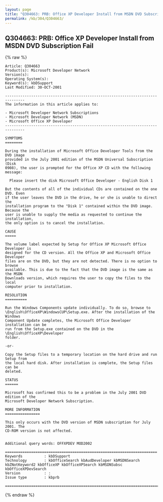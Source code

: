 ```yaml
---
layout: page
title: "Q304663: PRB: Office XP Developer Install from MSDN DVD Subscription Fail"
permalink: /kb/304/Q304663/
---
```


## Q304663: PRB: Office XP Developer Install from MSDN DVD Subscription Fail

{% raw %}

	Article: Q304663
	Product(s): Microsoft Developer Network
	Version(s): 
	Operating System(s): 
	Keyword(s): kbDSupport
	Last Modified: 30-OCT-2001
	
	-------------------------------------------------------------------------------
	The information in this article applies to:
	
	- Microsoft Developer Network Subscriptions 
	- Microsoft Developer Network (MSDN) 
	- Microsoft Office XP Developer 
	-------------------------------------------------------------------------------
	
	SYMPTOMS
	========
	
	During the installation of Microsoft Office Developer Tools from the DVD image
	provided in the July 2001 edition of the MSDN Universal Subscription (Disk
	0908), the user is prompted for the Office XP CD with the following message:
	
	  Please insert the disk Microsoft Office Developer - English Disk 1
	
	But the contents of all of the individual CDs are contained on the one DVD. Even
	if the user leaves the DVD in the drive, he or she is unable to direct the
	installation program to the "Disk 1" contained within the DVD image. Because the
	user is unable to supply the media as requested to continue the installation,
	the only option is to cancel the installation.
	
	CAUSE
	=====
	
	The volume label expected by Setup for Office XP Microsoft Office Developer is
	designed for the CD version. All the Office XP and Microsoft Office Developer
	files are on the DVD, but they are not detected. There is no option to browse
	available. This is due to the fact that the DVD image is the same as the MSDN
	Downloads version, which requires the user to copy the files to the local
	computer prior to installation.
	
	RESOLUTION
	==========
	
	Run the Windows Components update individually. To do so, browse to
	\English\OfficeXP\WindowsCUP\Setup.exe. After the installation of the Windows
	Component Update completes, the Microsoft Office Developer installation can be
	run from the Setup.exe contained on the DVD in the \English\OfficeXP\Developer
	folder.
	
	-or-
	
	Copy the Setup files to a temporary location on the hard drive and run Setup from
	the local hard disk. After installation is complete, the Setup files can be
	deleted.
	
	STATUS
	======
	
	Microsoft has confirmed this to be a problem in the July 2001 DVD edition of the
	Microsoft Developer Network Subscription.
	
	MORE INFORMATION
	================
	
	This only occurs with the DVD version of MSDN subscription for July 2001. The
	CD-ROM version is not affected.
	
	
	Additional query words: OFFXPDEV MOD2002
	
	======================================================================
	Keywords          : kbDSupport 
	Technology        : kbOfficeSearch kbAudDeveloper kbMSDNSearch kbZNotKeyword2 kbOfficeXP kbOfficeXPSearch kbMSDNSubsc kbOfficeXPDevSearch
	Version           : :
	Issue type        : kbprb
	
	=============================================================================
	

{% endraw %}
